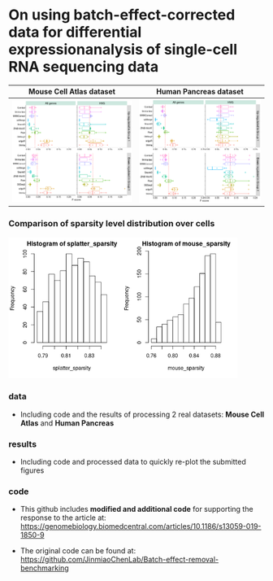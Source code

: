 # On using batch-effect-corrected data for differential expressionanalysis of single-cell RNA sequencing data

| **Mouse Cell Atlas dataset** | **Human Pancreas dataset** |
| --- | --- |
| <img src="data/mca_dgsp2095_b155_13.png" width="350"> | <img src="data/pan_b13_dgsp2095_b155_13.png" width="350"> |

### Comparison of sparsity level distribution over cells  
<img src="data/sparsity_distribution_over_cells.png" width="450"> 

### data 
  * Including code and the results of processing 2 real datasets: **Mouse Cell Atlas** and **Human Pancreas**

### results
  * Including code and processed data to quickly re-plot the submitted figures

### code
  * This github includes **modified and additional code** for supporting the response to the article at: https://genomebiology.biomedcentral.com/articles/10.1186/s13059-019-1850-9

  * The original code can be found at: https://github.com/JinmiaoChenLab/Batch-effect-removal-benchmarking
